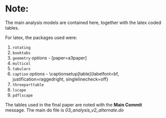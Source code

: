 # Note:

The main analysis models are contained here, together with the latex coded tables.

For latex, the packages used were:

1. `rotating`
2. `booktabs`
3. `geometry` *options* - [paper=a3paper]
4. `multicol`
5. `tabularx`
6. `caption` *options* - \captionsetup[table]{labelfont=bf,  justification=raggedright, singlelinecheck=off}
7. `threeparttable`
8. `lscape`
9. `pdflscape`

The tables used in the final paper are noted with the **Main Commit** message. The main do file is *03_analysis_v2_alternate.do*
